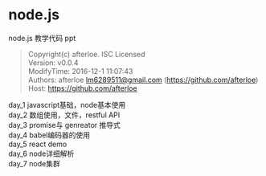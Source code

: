 # node.js
node.js 教学代码 ppt

> Copyright(c) afterloe. ISC Licensed  
> Version: v0.0.4  
> ModifyTime: 2016-12-1 11:07:43  
> Authors:
    afterloe <lm6289511@gmail.com> (https://github.com/afterloe)  
> Host:
    https://github.com/afterloe  
    
day_1 javascript基础，node基本使用  
day_2 数组使用，文件，restful API  
day_3 promise与 genreator 推导式  
day_4 babel编码器的使用  
day_5 react demo  
day_6 node详细解析  
day_7 node集群